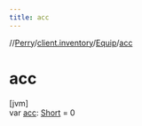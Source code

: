 ```yaml
---
title: acc
---
```

//[Perry](../../../index.html)/[client.inventory](../index.html)/[Equip](index.html)/[acc](acc.html)



# acc



[jvm]\
var [acc](acc.html): [Short](https://kotlinlang.org/api/latest/jvm/stdlib/kotlin/-short/index.html) = 0




